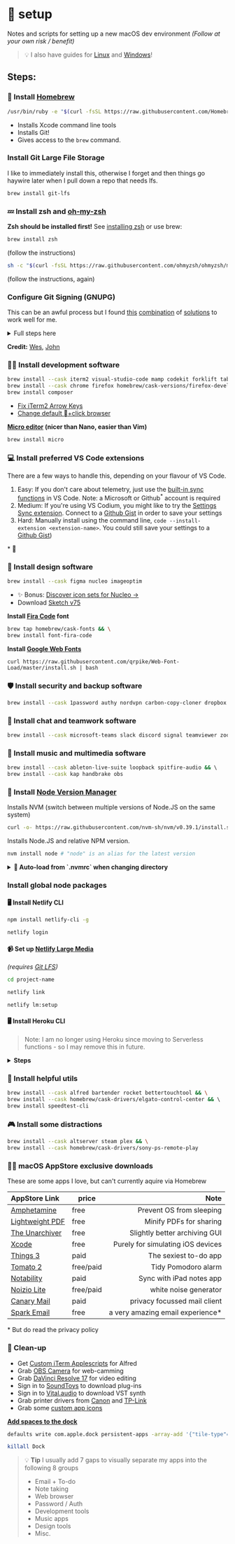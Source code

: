 #  setup

Notes and scripts for setting up a new macOS dev environment _(Follow at your own risk / benefit)_

> 💡 I also have guides for [Linux](https://github.com/miclgael/setup-linux) and [Windows](https://github.com/miclgael/setup-win)!

## Steps:

### 🍻 Install [Homebrew](https://brew.sh/)

```bash
/usr/bin/ruby -e "$(curl -fsSL https://raw.githubusercontent.com/Homebrew/install/master/install)"
```

- Installs Xcode command line tools
- Installs Git!
- Gives access to the `brew` command.

### Install Git Large File Storage

I like to immediately install this, otherwise I forget and then things go haywire later when I pull down a repo that needs lfs.

```bash
brew install git-lfs
```

### 💤 Install zsh and [oh-my-zsh](https://github.com/ohmyzsh/ohmyzsh)

**Zsh should be installed first!** See [installing zsh](https://github.com/ohmyzsh/ohmyzsh/wiki/Installing-ZSH) or use brew:

```bash
brew install zsh
```

(follow the instructions)

```bash
sh -c "$(curl -fsSL https://raw.githubusercontent.com/ohmyzsh/ohmyzsh/master/tools/install.sh)"
```

(follow the instructions, again)

### Configure Git Signing (GNUPG) 

This can be an awful process but I found [this](https://docs.github.com/en/authentication/managing-commit-signature-verification/generating-a-new-gpg-key) [combination](https://dev.to/wes/how2-using-gpg-on-macos-without-gpgtools-428f) of [solutions](https://gist.github.com/johnwgillis/e32e98846ec6136cb597dab57f0f7166#how-to-setup-gpg-for-signing-commits-with-git-sourcetree-and-github-on-mac) to work well for me. 

<details>
  <summary>Full steps here</summary>

```bash
brew install gnupg pinentry-mac
```

> Quit and reopen your terminal here. Heck, restart your machine.

Create and append pinentry, "allowing the gpg key's passphrase to be stored in the login keychain, enabling automatic key signing". - Wes

```bash
mkdir -m 700 -p ~/.gnupg && \
touch ~/.gnupg/gpg-agent.conf && \
echo "pinentry-program /usr/local/bin/pinentry-mac" >> ~/.gnupg/gpg-agent.conf &&\
killall gpg-agent
```

Create a new key that will work locally and also with Github.
  
```bash
gpg --default-new-key-algo rsa4096 --gen-key
```
  
Test GPG is working

```
echo "test" | gpg --clearsign
```

- List the keys
- Copy line #2 to your clipboard

```
gpg --list-secret-keys --keyid-format=long | grep sec -A 1
```

Print ASCII version of the key, for Github.

```
gpg --export --armor YOUR_GPG_KEY_HERE | pbcopy
```

Then, paste the output into [GitHub’s GPG settings page](https://github.com/settings/gpg/new)


Finally, tell git about your key

```
git config --global user.signingkey YOUR_GPG_KEY_HERE
git config --global commit.gpgsign true
git config --global gpg.program gpg
```

#### Setup GPG in Sourcetree

```
ln -s /usr/local/bin/gpg /usr/local/bin/gpg2
```

In Sourcetree, go to advanced settings and point the gpg file to `/usr/local/bin`


#### Troubleshooting

```
brew unlink gpg && brew link gpg
```

```
# Kill gpg-agent
killall gpg-agent

# Run gpg-agent in daemon mode
gpg-agent --daemon
```

</details>

**Credit:** [Wes](https://dev.to/wes), [John](https://github.com/johnwgillis)

### 👩‍💻 Install development software

```bash
brew install --cask iterm2 visual-studio-code mamp codekit forklift tableplus sourcetree insomnia docker && \
brew install --cask chrome firefox homebrew/cask-versions/firefox-developer-edition && \
brew install composer
```

- [Fix iTerm2 Arrow Keys](https://coderwall.com/p/gfmwlw/fixing-arrow-keys-in-iterm-2)
- [Change default +click browser](https://stackoverflow.com/a/46568996)
 
**[Micro editor](https://micro-editor.github.io/) (nicer than Nano, easier than Vim)**

```bash
brew install micro
```

### 💻 Install preferred VS Code extensions

There are a few ways to handle this, depending on your flavour of VS Code.

1. Easy: If you don't care about telemetry, just use the [built-in sync functions](https://code.visualstudio.com/docs/editor/settings-sync) in VS Code. Note: a Microsoft or Github<sup>*</sup> account is required
2. Medium: If you're using VS Codium, you might like to try the [Settings Sync extension](https://marketplace.visualstudio.com/items?itemName=Shan.code-settings-sync). Connect to a [Github Gist](https://gist.github.com/miclgael/79b65d3420f95a943eb9bf94be1399c5) in order to save your settings
3. Hard: Manually install using the command line, `code --install-extension <extension-name>`. You could still save your settings to a [Github Gist](https://gist.github.com/miclgael/fec1768d31c92a580a3b0a28688a29e9))

\* 👋

### 🎨 Install design software

```bash
brew install --cask figma nucleo imageoptim
```

- ✨ Bonus: [Discover icon sets for Nucleo &rarr;](https://github.com/vkarampinis/awesome-icons)
- Download [Sketch v75](https://download.sketch.com/sketch-75-129697.zip)

**Install [Fira Code](https://github.com/tonsky/FiraCode/) font**

```bash
brew tap homebrew/cask-fonts && \
brew install font-fira-code
```

**Install [Google Web Fonts](https://github.com/qrpike/Web-Font-Load)**

```
curl https://raw.githubusercontent.com/qrpike/Web-Font-Load/master/install.sh | bash
```

### 🛡️ Install security and backup software

```bash
brew install --cask 1password authy nordvpn carbon-copy-cloner dropbox
```

### 💬 Install chat and teamwork software

```bash
brew install --cask microsoft-teams slack discord signal teamviewer zoom
```

### 🎹 Install music and multimedia software

```bash
brew install --cask ableton-live-suite loopback spitfire-audio && \ 
brew install --cask kap handbrake obs
```

### 💚 Install [Node Version Manager](https://github.com/nvm-sh/nvm)

Installs NVM (switch between multiple versions of Node.JS on the same system)

```bash
curl -o- https://raw.githubusercontent.com/nvm-sh/nvm/v0.39.1/install.sh | bash
```

Installs Node.JS <version> and relative NPM version.

```bash
nvm install node # "node" is an alias for the latest version
```

<details>
<summary><strong>🤖 Auto-load from `.nvmrc` when changing directory</strong></summary>

```zsh
# place this after nvm initialization!
autoload -U add-zsh-hook
load-nvmrc() {
  local node_version="$(nvm version)"
  local nvmrc_path="$(nvm_find_nvmrc)"

  if [ -n "$nvmrc_path" ]; then
    local nvmrc_node_version=$(nvm version "$(cat "${nvmrc_path}")")

    if [ "$nvmrc_node_version" = "N/A" ]; then
      nvm install
    elif [ "$nvmrc_node_version" != "$node_version" ]; then
      nvm use
    fi
  elif [ "$node_version" != "$(nvm version default)" ]; then
    echo "Reverting to nvm default version"
    nvm use default
  fi
}
add-zsh-hook chpwd load-nvmrc
load-nvmrc
```

[credit :)](https://github.com/nvm-sh/nvm#zsh)

</details>

### Install global node packages

#### 🖥️ Install Netlify CLI

```bash
npm install netlify-cli -g

netlify login
```

#### 📹 Set up [Netlify Large Media](https://docs.netlify.com/large-media/setup/)

_(requires [Git LFS](#install-git-large-file-storage))_

```bash
cd project-name

netlify link

netlify lm:setup
```

#### 🖥️ Install Heroku CLI

> Note: I am no longer using Heroku since moving to Serverless functions - so I may remove this in future.
  
<details>
  <summary><strong>Steps</strong></summary>
  
```bash
brew tap heroku/brew && brew install heroku

heroku autocomplete --refresh-cache

heroku autocomplete
```

Verify with `heroku --version`.

Login with `heroku login` (press any key to open a browser window for authentication)
  
</details>

### 🚀 Install helpful utils

```bash
brew install --cask alfred bartender rocket bettertouchtool && \
brew install --cask homebrew/cask-drivers/elgato-control-center && \ 
brew install speedtest-cli 
```

### 🎮 Install some distractions

```bash
brew install --cask altserver steam plex && \
brew install --cask homebrew/cask-drivers/sony-ps-remote-play
```
  
### 👩‍💻 macOS AppStore exclusive downloads

These are some apps I love, but can't currently aquire via Homebrew

| AppStore Link                                                                             | price     |                              Note |
| :---------------------------------------------------------------------------------------- | --------- | --------------------------------: |
| [Amphetamine](https://apps.apple.com/au/app/amphetamine/id937984704?mt=12)                | free      |          Prevent OS from sleeping |
| [Lightweight PDF](https://apps.apple.com/au/app/lightweight-pdf/id1450640351?mt=12)       | free      |           Minify PDFs for sharing |
| [The Unarchiver](https://apps.apple.com/au/app/the-unarchiver/id425424353?mt=12)          | free      |     Slightly better archiving GUI |
| [Xcode](https://apps.apple.com/au/app/xcode/id497799835?mt=12)                            | free      | Purely for simulating iOS devices |
| [Things 3](https://apps.apple.com/au/app/things-3/id904280696?mt=12)                      | paid      |             The sexiest to-do app |
| [Tomato 2](https://apps.apple.com/au/app/tomato-2-pomodoro-timer/id1494210770?mt=12)      | free/paid |               Tidy Pomodoro alarm |
| [Notability](https://apps.apple.com/au/app/notability/id360593530)                        | paid      |          Sync with iPad notes app |
| [Noizio Lite](https://apps.apple.com/au/app/noizio-lite-nature-sounds/id1481029536?mt=12) | free/paid |             white noise generator |
| [Canary Mail](https://apps.apple.com/us/app/canary-mail/id1236045954)                     | paid      |      privacy focussed mail client |
| [Spark Email](https://apps.apple.com/app/id1176895641)                                    | free      |  a very amazing email experience* |
  
\* But do read the privacy policy

### 🧼 Clean-up

- Get [Custom iTerm Applescripts](https://github.com/stuartcryan/custom-iterm-applescripts-for-alfred) for Alfred
- Grab [OBS Camera](https://obs.camera/docs/getting-started/ios-camera-plugin-usb/) for web-camming
- Grab [DaVinci Resolve 17](https://www.blackmagicdesign.com/products/davinciresolve/) for video editing
- Sign in to [SoundToys](https://www.soundtoys.com) to download plug-ins
- Sign in to [Vital.audio](https://vital.audio) to download VST synth
- Grab printer drivers from [Canon](https://www.canon.com.au/printers/pixma-mp230/support) and [TP-Link](https://www.tp-link.com/au/support/download/archer-vr2800/)
- Grab some [custom app icons](https://macosicons.com/#/) 
  
**[Add spaces to the dock](https://css-tricks.com/snippets/html/add-spaces-to-dock-in-os-x/)**

```bash
defaults write com.apple.dock persistent-apps -array-add '{"tile-type"="spacer-tile";}'

killall Dock
```

> 💡 **Tip** I usually add 7 gaps to visually separate my apps into the following 8 groups
>
> - Email + To-do
> - Note taking
> - Web browser
> - Password / Auth
> - Development tools
> - Music apps
> - Design tools
> - Misc.
